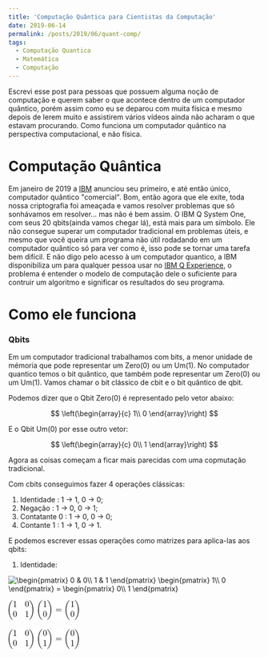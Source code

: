 ```yaml
---
title: 'Computação Quântica para Cientistas da Computação'
date: 2019-06-14
permalink: /posts/2019/06/quant-comp/
tags:
  - Computação Quantica
  - Matemática
  - Computação
---
```


Escrevi esse post para pessoas que possuem alguma noção de computação e querem saber o que acontece dentro de um computador quântico, porém assim como eu se deparou com muita física e mesmo depois de lerem muito e assistirem vários vídeos ainda não acharam o que estavam procurando. Como funciona um computador quântico na perspectiva computacional, e não física.

# Computação Quântica

Em janeiro de 2019 a [IBM](https://www.ibm.com)  anunciou seu primeiro, e até então único, computador quântico "comercial". Bom, então agora que ele exite, toda nossa criptografia foi ameaçada e vamos resolver problemas que só sonhávamos em resolver... mas não é bem assim. O IBM Q System One, com seus 20 qbits(ainda vamos chegar lá), está mais para um símbolo. Ele não consegue superar um computador tradicional em problemas úteis, e mesmo que você queira um programa não útil rodadando em um computador quântico só para ver como é, isso pode se tornar uma tarefa bem difícil. E não digo pelo acesso à um computador quantico, a IBM disponibiliza um para qualquer pessoa usar no [IBM Q Experience](https://www.research.ibm.com/ibm-q/), o problema é entender o modelo de computação dele o suficiente para contruir um algoritmo e significar os resultados do seu programa.

# Como ele funciona

### Qbits 

Em um computador tradicional trabalhamos com bits, a menor unidade de mémoria que pode representar um Zero(0) ou um Um(1). No computador quantico temos o bit quântico, que também pode representar um Zero(0) ou um Um(1). Vamos chamar o bit clássico de cbit e o bit quântico de qbit.

Podemos dizer que o Qbit Zero(0) é representado pelo vetor abaixo:

$$
\left(\begin{array}{c} 
1\\
0
\end{array}\right)
$$ 

E o Qbit Um(0) por esse outro vetor: 

$$
\left(\begin{array}{c} 
0\\
1
\end{array}\right)
$$ 

Agora as coisas começam a ficar mais parecidas com uma copmutação tradicional.

Com cbits conseguimos fazer 4 operações clássicas:
1. Identidade : 1 -> 1, 0 -> 0;
2. Negação : 1 -> 0, 0 -> 1;
3. Contatante 0 : 1 -> 0, 0 -> 0;
4. Contante 1 : 1 -> 1, 0 -> 1.

E podemos escrever essas operações como matrizes para aplica-las aos qbits:

1. Identidade:

<img src="https://latex.codecogs.com/png.latex?\inline&space;\begin{pmatrix}&space;0&space;&&space;0\\&space;1&space;&&space;1&space;\end{pmatrix}&space;\begin{pmatrix}&space;1\\&space;0&space;\end{pmatrix}&space;=&space;\begin{pmatrix}&space;0\\&space;1&space;\end{pmatrix}" title="\begin{pmatrix} 0 & 0\\ 1 & 1 \end{pmatrix} \begin{pmatrix} 1\\ 0 \end{pmatrix} = \begin{pmatrix} 0\\ 1 \end{pmatrix}" />

![](images/id0.png)

![](images/id1.png)